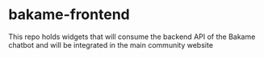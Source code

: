 # bakame-frontend
This repo holds widgets that will consume the backend API of the Bakame chatbot and will be integrated in the main community website 
